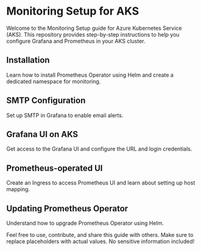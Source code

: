 # Monitoring Setup for AKS

Welcome to the Monitoring Setup guide for Azure Kubernetes Service (AKS). This repository provides step-by-step instructions to help you configure Grafana and Prometheus in your AKS cluster.

## Installation

Learn how to install Prometheus Operator using Helm and create a dedicated namespace for monitoring.

## SMTP Configuration

Set up SMTP in Grafana to enable email alerts.

## Grafana UI on AKS

Get access to the Grafana UI and configure the URL and login credentials.

## Prometheus-operated UI

Create an Ingress to access Prometheus UI and learn about setting up host mapping.

## Updating Prometheus Operator

Understand how to upgrade Prometheus Operator using Helm.

Feel free to use, contribute, and share this guide with others. Make sure to replace placeholders with actual values. No sensitive information included!
